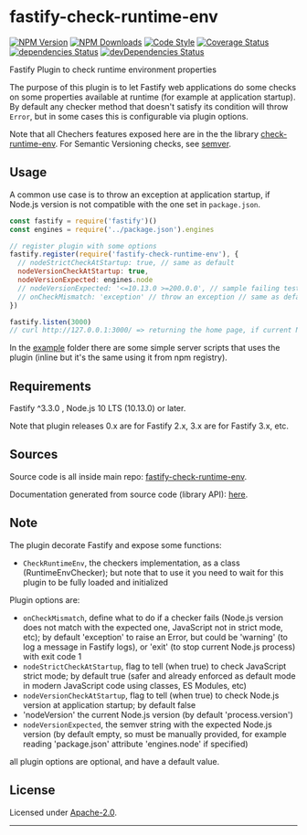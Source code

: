 # fastify-check-runtime-env

  [![NPM Version](https://img.shields.io/npm/v/fastify-check-runtime-env.svg?style=flat)](https://npmjs.org/package/fastify-check-runtime-env/)
  [![NPM Downloads](https://img.shields.io/npm/dm/fastify-check-runtime-env.svg?style=flat)](https://npmjs.org/package/fastify-check-runtime-env/)
  [![Code Style](https://img.shields.io/badge/code%20style-standard-brightgreen.svg?style=flat)](http://standardjs.com/)
  [![Coverage Status](https://coveralls.io/repos/github/smartiniOnGitHub/fastify-check-runtime-env/badge.svg?branch=master)](https://coveralls.io/github/smartiniOnGitHub/fastify-check-runtime-env/?branch=master)
  [![dependencies Status](https://david-dm.org/smartiniOnGitHub/fastify-check-runtime-env/status.svg)](https://david-dm.org/smartiniOnGitHub/fastify-check-runtime-env)
  [![devDependencies Status](https://david-dm.org/smartiniOnGitHub/fastify-check-runtime-env/dev-status.svg)](https://david-dm.org/smartiniOnGitHub/fastify-check-runtime-env?type=dev)

Fastify Plugin to check runtime environment properties


The purpose of this plugin is to let Fastify web applications do some checks 
on some properties available at runtime (for example at application startup).
By default any checker method that doesn't satisfy its condition 
will throw `Error`, but in some cases this is configurable via plugin options.

Note that all Chechers features exposed here are in the the library [check-runtime-env](https://npmjs.org/package/check-runtime-env/).
For Semantic Versioning checks, see [semver](https://npmjs.org/package/semver/).


## Usage

A common use case is to throw an exception at application startup, 
if Node.js version is not compatible with the one set in `package.json`.

```js
const fastify = require('fastify')()
const engines = require('../package.json').engines

// register plugin with some options
fastify.register(require('fastify-check-runtime-env'), {
  // nodeStrictCheckAtStartup: true, // same as default
  nodeVersionCheckAtStartup: true,
  nodeVersionExpected: engines.node
  // nodeVersionExpected: '<=10.13.0 >=200.0.0', // sample failing test
  // onCheckMismatch: 'exception' // throw an exception // same as default
})

fastify.listen(3000)
// curl http://127.0.0.1:3000/ => returning the home page, if current Node.js versio in compatible with the expected one
```

In the [example](./example/) folder there are some simple server scripts 
that uses the plugin (inline but it's the same using it from npm registry).


## Requirements

Fastify ^3.3.0 , Node.js 10 LTS (10.13.0) or later.

Note that plugin releases 0.x are for Fastify 2.x, 3.x are for Fastify 3.x, etc.


## Sources

Source code is all inside main repo:
[fastify-check-runtime-env](https://github.com/smartiniOnGitHub/fastify-check-runtime-env).

Documentation generated from source code (library API):
[here](https://smartiniongithub.github.io/fastify-check-runtime-env/).


## Note

The plugin decorate Fastify and expose some functions:
- `CheckRuntimeEnv`, the checkers implementation, as a class (RuntimeEnvChecker); 
  but note that to use it you need to wait for this plugin to be 
  fully loaded and initialized

Plugin options are:
- `onCheckMismatch`, define what to do if a checker fails (Node.js version 
  does not match with the expected one, JavaScript not in strict mode, etc); 
  by default 'exception' to raise an Error, 
  but could be 'warning' (to log a message in Fastify logs), 
  or 'exit' (to stop current Node.js process) with exit code 1
- `nodeStrictCheckAtStartup`, flag to tell (when true) to check JavaScript 
  strict mode; by default true (safer and already enforced as default mode 
  in modern JavaScript code using classes, ES Modules, etc)
- `nodeVersionCheckAtStartup`, flag to tell (when true) to check Node.js version 
  at application startup; by default false
- 'nodeVersion' the current Node.js version (by default 'process.version')
- `nodeVersionExpected`, the semver string with the expected Node.js version (by default empty, so must be manually provided, for example reading 'package.json' attribute 'engines.node' if specified)

all plugin options are optional, and have a default value.


## License

Licensed under [Apache-2.0](./LICENSE).

----
